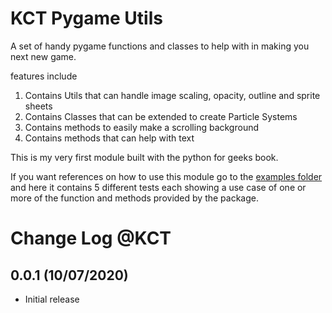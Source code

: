 # KCT Pygame Utils

A set of handy pygame functions and classes to help with in making you next new game.

features include

1. Contains Utils that can handle image scaling, opacity, outline and sprite sheets
2. Contains Classes that can be extended to create Particle Systems
3. Contains methods to easily make a scrolling background
4. Contains methods that can help with text

This is my very first module built with the python for geeks book.

If you want references on how to use this module go to the [examples folder](https://github.com/KidCoderT/my_first_package/tree/master/kct_pygame_utils/examples) and here it contains 5 different tests each showing a use case of one or more of the function and methods provided by the package.

# Change Log @KCT

## 0.0.1 (10/07/2020)

- Initial release
